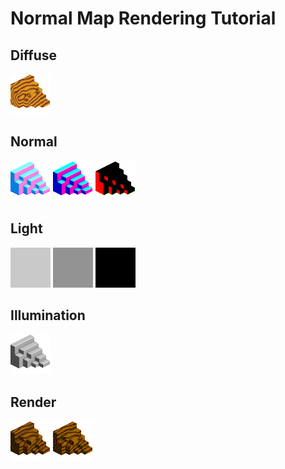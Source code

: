# Normal Map Rendering Tutorial

## Diffuse
<img src="./samples/diffuse.png" width="64" height="64">

## Normal
<img src="./samples/normal.png" width="64" height="64">
<img src="./samples/normal_pos.png" width="64" height="64">
<img src="./samples/normal_neg.png" width="64" height="64">

## Light
<img src="./samples/light.png" width="64" height="64">
<img src="./samples/light_pos.png" width="64" height="64">
<img src="./samples/light_neg.png" width="64" height="64">

## Illumination
<img src="./samples/illumination.png" width="64" height="64">

## Render
<img src="./samples/render.png" width="64" height="64">
<img src="./samples/render_reduced.png" width="64" height="64">